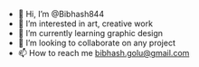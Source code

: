 - 👋 Hi, I’m @Bibhash844
- 👀 I’m interested in art, creative work
- 🌱 I’m currently learning graphic design 
- 💞️ I’m looking to collaborate on any project 
- 📫 How to reach me bibhash.golu@gmail.com


